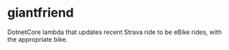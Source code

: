 # giantfriend

DotnetCore lambda that updates recent Strava ride to be eBike rides, with the appropriate bike.
